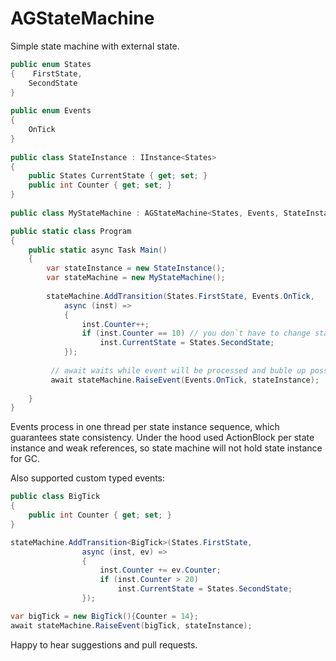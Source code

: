 # AGStateMachine
Simple state machine with external state.

```csharp
public enum States
{    FirstState,
    SecondState
}
        
public enum Events
{
    OnTick
}
    
public class StateInstance : IInstance<States>
{
    public States CurrentState { get; set; }
    public int Counter { get; set; }
}
    
public class MyStateMachine : AGStateMachine<States, Events, StateInstance>{}

public static class Program
{
    public static async Task Main()
    {
        var stateInstance = new StateInstance();
        var stateMachine = new MyStateMachine();
         
        stateMachine.AddTransition(States.FirstState, Events.OnTick,
            async (inst) =>
            {
                inst.Counter++;
                if (inst.Counter == 10) // you don`t have to change state on every event;
                    inst.CurrentState = States.SecondState;
            });
                
         // await waits while event will be processed and buble up possible exceptions.
         await stateMachine.RaiseEvent(Events.OnTick, stateInstance);  
         
    }
}

```
Events process in one thread per state instance sequence, which guarantees state consistency.
Under the hood used ActionBlock per state instance and weak references, so state machine will not hold state instance for GC.


Also supported custom typed events:

```csharp
public class BigTick
{
    public int Counter { get; set; }
}
```

```csharp
stateMachine.AddTransition<BigTick>(States.FirstState,
                async (inst, ev) =>
                {
                    inst.Counter += ev.Counter;
                    if (inst.Counter > 20)
                        inst.CurrentState = States.SecondState;
                });
```


```csharp
var bigTick = new BigTick(){Counter = 14};
await stateMachine.RaiseEvent(bigTick, stateInstance);
```

Happy to hear suggestions and pull requests.
